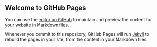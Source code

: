 ## Welcome to GitHub Pages

You can use the [editor on GitHub](https://github.com/thorvaldUA/thorvaldUA.github.io/edit/master/index.md) to maintain and preview the content for your website in Markdown files.

Whenever you commit to this repository, GitHub Pages will run [Jekyll](https://jekyllrb.com/) to rebuild the pages in your site, from the content in your Markdown files.

